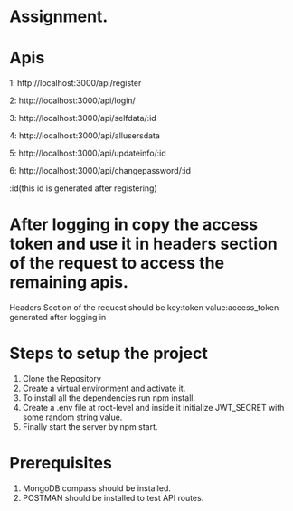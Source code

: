 
# Assignment.

# Apis 
1: http://localhost:3000/api/register

2: http://localhost:3000/api/login/

3: http://localhost:3000/api/selfdata/:id

4: http://localhost:3000/api/allusersdata

5: http://localhost:3000/api/updateinfo/:id

6: http://localhost:3000/api/changepassword/:id


:id(this id is generated after registering) 
# After logging in copy the access token and use it in headers section of the request to access the remaining apis.
Headers Section of the request should be
key:token
value:access_token generated after logging in

# Steps to setup the project
1. Clone the Repository
2. Create a virtual environment and activate it.
3. To install all the dependencies run npm install.
4. Create a .env file at root-level and inside it initialize JWT_SECRET with some random string value.
5. Finally start the server by npm start.

# Prerequisites
1. MongoDB compass should be installed.
2. POSTMAN should be installed to test API routes.


